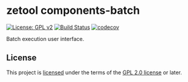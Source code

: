 # zetool components-batch

[![License: GPL v2](https://img.shields.io/badge/license-GPL%20(%3E%3D%202)-blue.svg)][GPL 2.0 license]
[![Build Status](https://travis-ci.org/zetool/components-batch.svg?branch=master)](https://travis-ci.org/zetool/components-batch)
[![codecov](https://codecov.io/gh/zetool/components-batch/branch/master/graph/badge.svg)](https://codecov.io/gh/zetool/components-batch)

Batch execution user interface.

## License

This project is [licensed](LICENSE) under the terms of the [GPL 2.0 license] or later.

[GPL 2.0 license]: https://www.gnu.org/licenses/old-licenses/gpl-2.0.en.html
